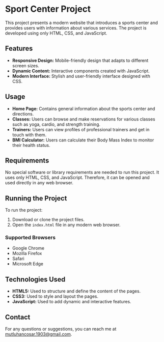 


# Sport Center Project

This project presents a modern website that introduces a sports center and provides users with information about various services. The project is developed using only HTML, CSS, and JavaScript.

## Features

- **Responsive Design:** Mobile-friendly design that adapts to different screen sizes.
- **Dynamic Content:** Interactive components created with JavaScript.
- **Modern Interface:** Stylish and user-friendly interface designed with CSS.

## Usage

- **Home Page:** Contains general information about the sports center and directions.
- **Classes:** Users can browse and make reservations for various classes such as yoga, cardio, and strength training.
- **Trainers:** Users can view profiles of professional trainers and get in touch with them.
- **BMI Calculator:** Users can calculate their Body Mass Index to monitor their health status.

## Requirements

No special software or library requirements are needed to run this project. It uses only HTML, CSS, and JavaScript. Therefore, it can be opened and used directly in any web browser.

## Running the Project

To run the project:

1. Download or clone the project files.
2. Open the `index.html` file in any modern web browser.

### Supported Browsers

- Google Chrome
- Mozilla Firefox
- Safari
- Microsoft Edge

## Technologies Used

- **HTML5:** Used to structure and define the content of the pages.
- **CSS3:** Used to style and layout the pages.
- **JavaScript:** Used to add dynamic and interactive features.

## Contact

For any questions or suggestions, you can reach me at [mutluhancosar.1903@gmail.com](mailto:mutluhancosar.1903@gmail.com).